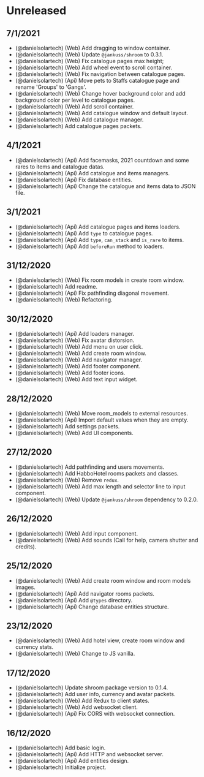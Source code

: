 # Unreleased

## 7/1/2021
- (@danielsolartech) (Web) Add dragging to window container.
- (@danielsolartech) (Web) Update `@jankuss/shroom` to 0.3.1.
- (@danielsolartech) (Web) Fix catalogue pages max height;
- (@danielsolartech) (Web) Add wheel event to scroll container.
- (@danielsolartech) (Web) Fix navigation between catalogue pages.
- (@danielsolartech) (Api) Move pets to Staffs catalogue page and rename 'Groups' to 'Gangs'.
- (@danielsolartech) (Web) Change hover background color and add background color per level to catalogue pages.
- (@danielsolartech) (Web) Add scroll container.
- (@danielsolartech) (Web) Add catalogue window and default layout.
- (@danielsolartech) (Web) Add catalogue manager.
- (@danielsolartech) Add catalogue pages packets.

## 4/1/2021
- (@danielsolartech) (Api) Add facemasks, 2021 countdown and some rares to items and catalogue datas.
- (@danielsolartech) (Api) Add catalogue and items managers.
- (@danielsolartech) (Api) Fix database entities.
- (@danielsolartech) (Api) Change the catalogue and items data to JSON file.

## 3/1/2021
- (@danielsolartech) (Api) Add catalogue pages and items loaders.
- (@danielsolartech) (Api) Add `type` to catalogue pages.
- (@danielsolartech) (Api) Add `type`, `can_stack` and `is_rare` to items.
- (@danielsolartech) (Api) Add `beforeRun` method to loaders.

## 31/12/2020
- (@danielsolartech) (Web) Fix room models in create room window.
- (@danielsolartech) Add readme.
- (@danielsolartech) (Api) Fix pathfinding diagonal movement.
- (@danielsolartech) (Web) Refactoring.

## 30/12/2020
- (@danielsolartech) (Api) Add loaders manager.
- (@danielsolartech) (Web) Fix avatar distorsion.
- (@danielsolartech) (Web) Add menu on user click.
- (@danielsolartech) (Web) Add create room window.
- (@danielsolartech) (Web) Add navigator manager.
- (@danielsolartech) (Web) Add footer component.
- (@danielsolartech) (Web) Add footer icons.
- (@danielsolartech) (Web) Add text input widget.

## 28/12/2020
- (@danielsolartech) (Web) Move room_models to external resources.
- (@danielsolartech) (Api) Import default values when they are empty.
- (@danielsolartech) Add settings packets.
- (@danielsolartech) (Web) Add UI components.

## 27/12/2020
- (@danielsolartech) Add pathfinding and users movements.
- (@danielsolartech) Add HabboHotel rooms packets and classes.
- (@danielsolartech) (Web) Remove `redux`.
- (@danielsolartech) (Web) Add max length and selector line to input component.
- (@danielsolartech) (Web) Update `@jankuss/shroom` dependency to 0.2.0.

## 26/12/2020
- (@danielsolartech) (Web) Add input component.
- (@danielsolartech) (Web) Add sounds (Call for help, camera shutter and credits).

## 25/12/2020
- (@danielsolartech) (Web) Add create room window and room models images.
- (@danielsolartech) (Api) Add navigator rooms packets.
- (@danielsolartech) (Api) Add `@types` directory.
- (@danielsolartech) (Api) Change database entities structure.

## 23/12/2020
- (@danielsolartech) (Web) Add hotel view, create room window and currency stats.
- (@danielsolartech) (Web) Change to JS vanilla.

## 17/12/2020
- (@danielsolartech) Update shroom package version to 0.1.4.
- (@danielsolartech) Add user info, currency and avatar packets.
- (@danielsolartech) (Web) Add Redux to client states.
- (@danielsolartech) (Web) Add websocket client.
- (@danielsolartech) (Api) Fix CORS with websocket connection.

## 16/12/2020
- (@danielsolartech) Add basic login.
- (@danielsolartech) (Api) Add HTTP and websocket server.
- (@danielsolartech) (Api) Add entities design.
- (@danielsolartech) Initialize project.
